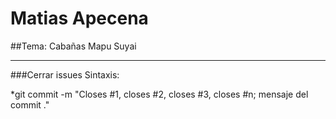 **Matias Apecena**
========

##Tema: Cabañas Mapu Suyai
***

###Cerrar issues
Sintaxis:

*git commit -m "Closes #1, closes #2, closes #3, closes #n; mensaje del commit ."